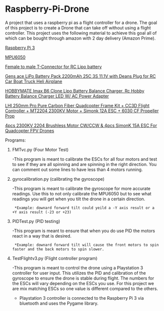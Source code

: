 # Raspberry-Pi-Drone
A project that uses a raspberry pi as a flight controller for a drone.
The goal of this project is to create a Drone that can take off without using a flight controller.
This project uses the following material to achieve this goal all of which can be bought through amazon with 2 day delivery (Amazon Prime).


[Raspberry Pi 3](https://www.amazon.com/Raspberry-Pi-RASPBERRYPI3-MODB-1GB-Model-Motherboard/dp/B01CD5VC92)
    
[MPU6050](https://www.amazon.com/MPU-6050-MPU6050-Accelerometer-Gyroscope-Converter/dp/B008BOPN40)
    
[Female to male T-Connector for RC Lipo battery](https://www.amazon.com/gp/product/B01MY4QSO4/)

[Gens ace LiPo Battery Pack 2200mAh 25C 3S 11.1V with Deans Plug for RC Car Boat Truck Heli Airplane](https://www.amazon.com/gp/product/B00WJN4LG0/)

[HOBBYMATE Imax B6 Clone Lipo Battery Balance Charger, Rc Hobby Battery Balance Charger LED W/ AC Power Adapter](https://www.amazon.com/gp/product/B01NB9A36R)

[LHI 250mm Pro Pure Carbon Fiber Quadcopter Frame Kit + CC3D Flight Controller + MT2204 2300KV Motor + Simonk 12A ESC + 6030 CF Propeller Prop](https://www.amazon.com/gp/product/B00YACIDNU)

[4pcs 2300KV 2204 Brushless Motor CW/CCW & 4pcs SimonK 15A ESC For Quadcopter FPV Drones](https://www.amazon.com/gp/product/B01K9ZZPYQ/)
	
Programs:
1) FMTvc.py (Four Motor Test)
	
	-This program is meant to calibrate the ESCs for all four motors and test to see if they are all spinning and are spinning in the right direction. You can comment out some lines to have less than 4 motors running.
2) gyrocalibration.py (calibrating the gyroscope)
	
	-This program is meant to calibrate the gyroscope for more accurate readings. Use this to not only calibrate the MPU6050 but to see what readings you will get when you tilt the drone in a certain direction.
		
		*Example: downard forward tilt could yeild a -Y axis result or a +Y axis result (-23 or +23)
3) PIDTest.py (PID testing)
	
	-This program is meant to ensure that when you do use PID the motors react in a way that is desired.
		
		*Example: downard forward tilt will cause the front motors to spin faster and the back motors to spin slower.
4) TestFlightv3.py (Flight controller program)
	
	-This program is meant to control the drone using a Playstation 3 controller for user input. This utilizes the PID and calibration of the gyroscope to ensure the drone is stable during flight. The numbers for the ESCs will vary depending on the ESCs you use. For this project we are mix matching ESCs so one value is different compared to the others.
	
	- Playstation 3 controller is connected to the Raspberry Pi 3 via bluetooth and uses the Pygame library.
